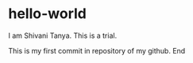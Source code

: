 # hello-world
I am Shivani Tanya.
This is a trial.

This is my first commit in repository of my github.
End

